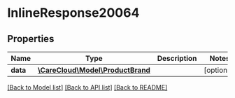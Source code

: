 # InlineResponse20064

## Properties
Name | Type | Description | Notes
------------ | ------------- | ------------- | -------------
**data** | [**\CareCloud\Model\ProductBrand**](ProductBrand.md) |  | [optional] 

[[Back to Model list]](../../README.md#documentation-for-models) [[Back to API list]](../../README.md#documentation-for-api-endpoints) [[Back to README]](../../README.md)

